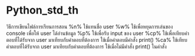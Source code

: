 # Python_std_th

วิธีการเขียนไฟล์การเรียนการสอน
%n% ใช้แทนชื่อ user
%w% ใช้เพื่อหยุดการเล่นของ console เพื่อให้ user ได้อ่านข้อมูล
%p% ใช้เพื่อรับ input ของ user
%cp% ใช้เพื่อเทียบคำตอบที่ได้รับจาก user มาเทียบกับคำตอบที่ต้องการ ใช้เมื่อคำตอบมีคำสั่ง print()
%ca% ใช้เทียบคำตอบที่ได้รับจาก user มาเทียบกับคำตอบที่ต้องการ ใช้เมื่อไม่มีคำสั่ง print() ในคำสั่ง
